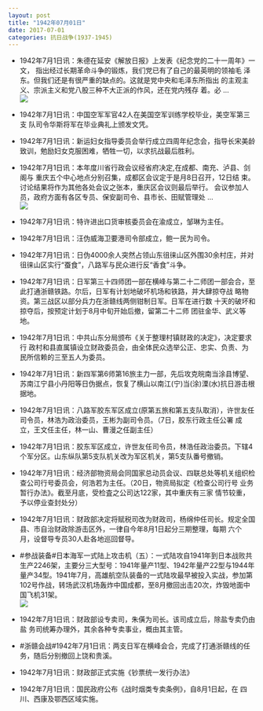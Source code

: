 ```yaml
---
layout: post
title: "1942年07月01日"
date: 2017-07-01
categories: 抗日战争(1937-1945)
---
```


<meta name="referrer" content="no-referrer" />

- 1942年7月1日讯：朱德在延安《解放日报》上发表《纪念党的二十一周年》一文， 指出经过长期革命斗争的锻炼，我们党已有了自己的最英明的领袖毛 泽东。但我们还是有很严重的缺点的。这就是党中央和毛泽东所指出 的主观主义、宗派主义和党八股三种不大正派的作风，还在党内残存 着。必 ... <br/><img src="https://wx1.sinaimg.cn/large/aca367d8ly1fh4qd850pqj20c809zt8r.jpg" />

- 1942年7月1日讯：中国空军军官42人在美国空军训练学校毕业，美空军第三支 队司令华斯将军在毕业典礼上颁发文凭。 

- 1942年7月1日讯：新运妇女指导委员会举行成立四周年纪念会，指导长宋美龄 致训，勉励妇女克服困难，牺牲一切，以求抗战最后胜利。 

- 1942年7月1日讯：本年度川省行政会议经省府决定,在成都、南充、泸县、剑阁与 重庆五个中心地点分别召集，成都区会议定于是月8日召开，12日结 束。讨论结果将作为其他各处会议之张本，重庆区会议则最后举行。 会议参加人员，政府方面有各区专员、保安副司令、县市长、田赋管理处  ... <br/><img src="https://wx4.sinaimg.cn/large/aca367d8ly1fh4l61l156j20c80cwdg0.jpg" />

- 1942年7月1日讯：特许进出口货审核委员会在渝成立，邹琳为主任。 

- 1942年7月1日讯：汪伪威海卫要港司令部成立，鲍一民为司令。 

- 1942年7月1日讯：日伪4000余人突然占领山东徂徕山区外围30余村庄，并对 徂徕山区实行“蚕食”，八路军与民众进行反“香食”斗争。 

- 1942年7月1日讯：日军第三十四师团一部在横峰与第二十二师团一部会合，至 此打通浙赣铁路。尔后，日军有计划地破坏机场和铁路，并大肆掠夺战 略物资。第三战区以部分兵力在浙赣线两侧钳制日军。日军在进行数 十天的破坏和掠夺后，按预定计划于8月中旬开始后撤，留第二十二师 团驻金华、武义等地。 

- 1942年7月1日讯：中共山东分局颁布《关于整理村镇财政的决定》，决定要求行 政村和县直属镇设立财政委员会，由全体民众选举公正、忠实、负责、为 民所信赖的三至五人为委员。 

- 1942年7月1日讯：新四军第6师第16旅主力一部，先后攻克皖南当涂县博望、苏南江宁县小丹阳等日伪据点，恢复了横山以南江(宁)当(涂)溧(水)抗日游击根据地。 

- 1942年7月1日讯：八路军胶东军区成立(原第五旅和第五支队取消），许世友任 司令员，林浩为政治委员，王彬为副司令员。（7日，胶东行政主任公署 成立，王文任主任，林一山、曹漫之任副主任） 

- 1942年7月1日讯：胶东军区成立，许世友任司令员，林浩任政治委员。下辖4个军分区。山东纵队第5支队机关改为军区机关，第5支队番号撤销。 

- 1942年7月1日讯：经济部物资局会同国家总动员会议、四联总处等机关组织检 查公司行号委员会，何浩若为主任。（20日，物资局拟定《检查公司行号 业务暂行办法》。截至月底，受检査之公司达122家，其中重庆有三家 情节较重，予以停业查封处分） 

- 1942年7月1日讯：财政部决定将赋税司改为财政司，杨绵仲任司长。规定全国 县、市自治财政除游击区外，一律自今年8月1日起分三期整理，每期 六个月，设督导专员30人赴各地巡回督导。 

- #参战装备#日本海军一式陆上攻击机（五）：一式陆攻自1941年到日本战败共生产2246架，主要分三大型号：1941年量产11型、1942年量产22型与1944年量产34型。1941年7月，高雄航空队装备的一式陆攻最早被投入实战，参加第102号作战，转场武汉机场轰炸中国成都，至8月撤回出击20次，炸毁地面中国飞机31架。 <br/><img src="https://wx1.sinaimg.cn/large/aca367d8ly1fh45k5wak5j20dm0kcjuc.jpg" />

- 1942年7月1日讯：财政部设专卖司，朱僙为司长。该司成立后，除盐专卖仍由盐 务司统筹办理外，其余各种专卖事业，概由其主管。 

- #浙赣会战#1942年7月1日讯：两支日军在横峰会合，完成了打通浙赣线的任务，随后分别撤回上饶和贵溪。 

- 1942年7月1日讯：财政部正式实施《钞票统一发行办法》 

- 1942年7月1日讯：国民政府公布《战时烟类专卖条例》，自8月1日起，在 四川、西康及鄂西区域实施。 

